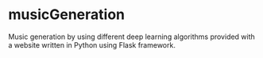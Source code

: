 # musicGeneration
Music generation by using different deep learning algorithms provided with a website written in Python using Flask framework.

